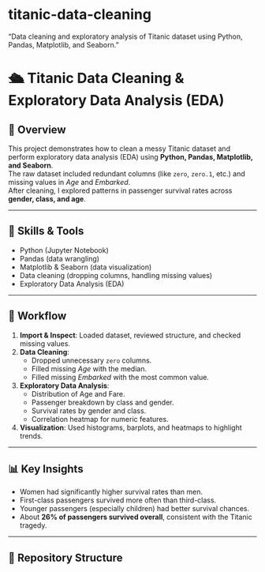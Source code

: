 # titanic-data-cleaning
“Data cleaning and exploratory analysis of Titanic dataset using Python, Pandas, Matplotlib, and Seaborn.”
# 🛳️ Titanic Data Cleaning & Exploratory Data Analysis (EDA)

## 📌 Overview
This project demonstrates how to clean a messy Titanic dataset and perform exploratory data analysis (EDA) using **Python, Pandas, Matplotlib, and Seaborn**.  
The raw dataset included redundant columns (like `zero`, `zero.1`, etc.) and missing values in *Age* and *Embarked*.  
After cleaning, I explored patterns in passenger survival rates across **gender, class, and age**.

---

## 🔧 Skills & Tools
- Python (Jupyter Notebook)  
- Pandas (data wrangling)  
- Matplotlib & Seaborn (data visualization)  
- Data cleaning (dropping columns, handling missing values)  
- Exploratory Data Analysis (EDA)  

---

## 🚀 Workflow
1. **Import & Inspect**: Loaded dataset, reviewed structure, and checked missing values.  
2. **Data Cleaning**:  
   - Dropped unnecessary `zero` columns.  
   - Filled missing *Age* with the median.  
   - Filled missing *Embarked* with the most common value.  
3. **Exploratory Data Analysis**:  
   - Distribution of Age and Fare.  
   - Passenger breakdown by class and gender.  
   - Survival rates by gender and class.  
   - Correlation heatmap for numeric features.  
4. **Visualization**: Used histograms, barplots, and heatmaps to highlight trends.  

---

## 📊 Key Insights
- Women had significantly higher survival rates than men.  
- First-class passengers survived more often than third-class.  
- Younger passengers (especially children) had better survival chances.  
- About **26% of passengers survived overall**, consistent with the Titanic tragedy.  

---

## 📂 Repository Structure

